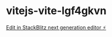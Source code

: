# vitejs-vite-lgf4gkvn

[Edit in StackBlitz next generation editor ⚡️](https://stackblitz.com/~/github.com/aasthagandhi-19/vitejs-vite-lgf4gkvn)